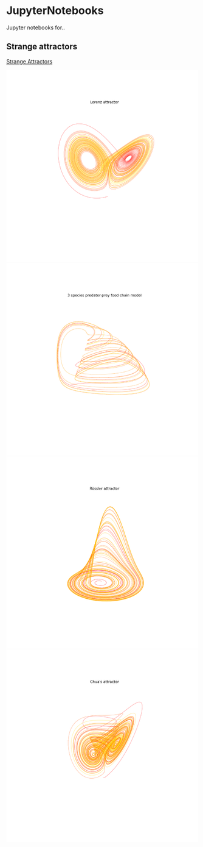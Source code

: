 # JupyterNotebooks

Jupyter notebooks for..

## Strange attractors

[Strange Attractors](https://github.com/JochenFromm/JupyterNotebooks/blob/master/StrangeAttractors.ipynb)

![](lorenz_1.png)
![](predator_prey_1.png)
![](roessler_1.png)
![](chua_1.png)
